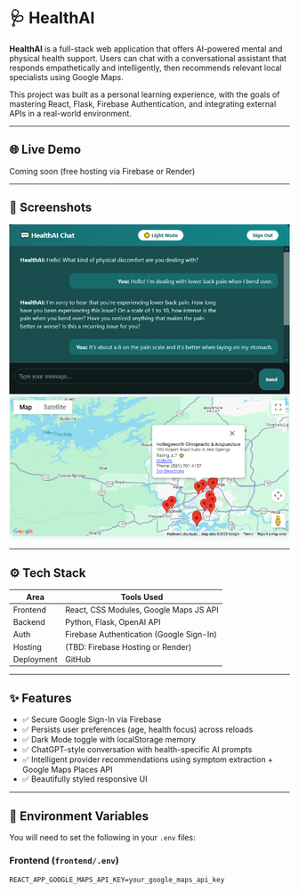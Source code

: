 # 🩺 HealthAI

**HealthAI** is a full-stack web application that offers AI-powered mental and physical health support. Users can chat with a conversational assistant that responds empathetically and intelligently, then recommends relevant local specialists using Google Maps.

This project was built as a personal learning experience, with the goals of mastering React, Flask, Firebase Authentication, and integrating external APIs in a real-world environment.

---

## 🌐 Live Demo

Coming soon (free hosting via Firebase or Render)

---

## 📸 Screenshots

![Chat Interface](./screenshots/Screenshot1.PNG)
![Map with Providers](./screenshots/Screenshot2.PNG)

---

## ⚙️ Tech Stack

| Area          | Tools Used                              |
|---------------|------------------------------------------|
| Frontend      | React, CSS Modules, Google Maps JS API  |
| Backend       | Python, Flask, OpenAI API                |
| Auth          | Firebase Authentication (Google Sign-In) |
| Hosting       | (TBD: Firebase Hosting or Render)        |
| Deployment    | GitHub                                   |

---

## ✨ Features

- ✅ Secure Google Sign-In via Firebase
- ✅ Persists user preferences (age, health focus) across reloads
- ✅ Dark Mode toggle with localStorage memory
- ✅ ChatGPT-style conversation with health-specific AI prompts
- ✅ Intelligent provider recommendations using symptom extraction + Google Maps Places API
- ✅ Beautifully styled responsive UI

---

## 🔐 Environment Variables

You will need to set the following in your `.env` files:

### Frontend (`frontend/.env`)
```env
REACT_APP_GOOGLE_MAPS_API_KEY=your_google_maps_api_key
